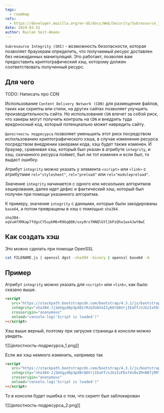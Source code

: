 ```yaml
---
tags:
  - roadmap
refs:
  - https://developer.mozilla.org/en-US/docs/Web/Security/Subresource_Integrity
date: 2024-03-31
author: Ruslan Seit-Akaev
---
```


`Subresource Integrity (SRI)` - возможность безопасности, которая позволяет браузерам определить, что получаемый ресурс доставлен без неожиданных манипуляций. Это работает, позволяя вам предоставить криптографический хэш, которому должен соответствовать полученный ресурс.

## Для чего

TODO: Написать про CDN

Использование `Content Delivery Network (CDN)` для размещение файлов, таких как скрипты или стили, на других сайтах позволяет улучшить производительность сайта. Но использование `CDN` влечет за собой риск, что хакеры могут получить контроль на `CDN` и внедрить туда вредоносный код, который потенциально может навредить сайту.

`Целостность подресурса` позволяет уменьшить этот риск посредством использованию криптографического хэша, в случае изменение ресурса посредством внедрении хакерами кода, хэш будет также изменен. И браузер, сравнивая хэш, который был указан в атрибуте `integrity`, и хэш, скачанного ресурса поймет, был ли тот изменен и если был, то выдаст ошибку.

Атрибут `integrity` можно указать у элемента `<script>` или `<link>` с атрибутами `rel="stylesheet"`, `rel="preload"` или `rel="modulepreload"`.

Значение `integrity` начинается с одного или нескольких алгоритмов хэширования, далее идет дефис и фактический хэш, который был получен при помощи указанного алгоритма.

К примеру, значение `integrity` с данными, которые были закодированы `base64`, а потом превращены в хэш с помощью `sha384`.

```
sha384-oqVuAfXRKap7fdgcCY5uykM6+R9GqQ8K/uxy9rx7HNQlGYl1kPzQho1wx4JwY8wC
```

## Как создать хэш

Это можно сделать при помощи OpenSSL

```bash
cat FILENAME.js | openssl dgst -sha384 -binary | openssl base64 -A
```

## Пример

Атрибут `integrity` можно указать для `<script>` или `<link>`, как было сказано выше.

```html
<script
   src="https://stackpath.bootstrapcdn.com/bootstrap/4.3.1/js/bootstrap.min.js"
   integrity="sha384-JjSmVgyd0p3pXB1rRibZUAYoIIy6OrQ6VrjIEaFf/nJGzIxFDsf4x0xIM+B07jRM"
   crossorigin="anonymous"
   onload="console.log('Script is loaded')"
></script>
```

Хэш выше верный, поэтому при загрузке страницы в консоли можно увидеть.

![[Целостность-подресурса_1.png]]

Если же хэш немного изменить, например так

```html
<script
   src="https://stackpath.bootstrapcdn.com/bootstrap/4.3.1/js/bootstrap.min.js"
   integrity="sha384-JjSmVgyd0p3pXBrQ6VrjIEaFf/nJGzIxFDsf4x0xIM+B07jRM"
   crossorigin="anonymous"
   onload="console.log('Script is loaded')"
></script>
```

То в консоли будет ошибка о том, что скрипт был заблокирован

![[Целостность-подресурса_2.png]]